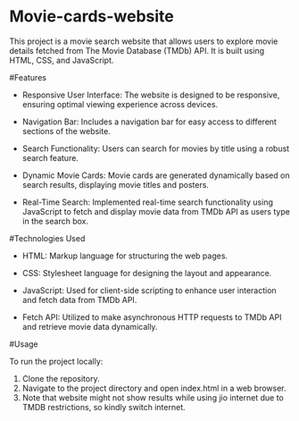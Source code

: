 # Movie-cards-website
This project is a movie search website that allows users to explore movie details fetched from The Movie Database (TMDb) API. It is built using HTML, CSS, and JavaScript.

#Features

- Responsive User Interface: The website is designed to be responsive, ensuring optimal viewing experience across devices.

- Navigation Bar: Includes a navigation bar for easy access to different sections of the website.

- Search Functionality: Users can search for movies by title using a robust search feature.

- Dynamic Movie Cards: Movie cards are generated dynamically based on search results, displaying movie titles and posters.

- Real-Time Search: Implemented real-time search functionality using JavaScript to fetch and display movie data from TMDb API as users type in the search box.

#Technologies Used

- HTML: Markup language for structuring the web pages.

- CSS: Stylesheet language for designing the layout and appearance.

- JavaScript: Used for client-side scripting to enhance user interaction and fetch data from TMDb API.

- Fetch API: Utilized to make asynchronous HTTP requests to TMDb API and retrieve movie data dynamically.

#Usage

To run the project locally:

1. Clone the repository.
2. Navigate to the project directory and open index.html in a web browser.
3. Note that website might not show results while using jio internet due to TMDB restrictions, so kindly switch internet.
